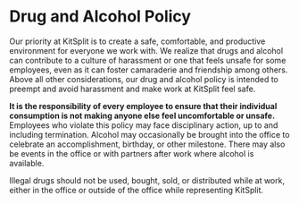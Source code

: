 # Drug and Alcohol Policy

Our priority at KitSplit is to create a safe, comfortable, and productive environment for everyone we work with. We realize that drugs and alcohol can contribute to a culture of harassment or one that feels unsafe for some employees, even as it can foster camaraderie and friendship among others. Above all other considerations, our drug and alcohol policy is intended to preempt and avoid harassment and make work at KitSplit feel safe.  

**It is the responsibility of every employee to ensure that their individual consumption is not making anyone else feel uncomfortable or unsafe.** Employees who violate this policy may face disciplinary action, up to and including termination. Alcohol may occasionally be brought into the office to celebrate an accomplishment, birthday, or other milestone. There may also be events in the office or with partners after work where alcohol is available.

Illegal drugs should not be used, bought, sold, or distributed while at work, either in the office or outside of the office while representing KitSplit.
